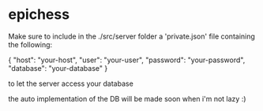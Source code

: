 # epichess

Make sure to include in the ./src/server folder a 'private.json' file containing the following:

{
    "host": "your-host",
    "user": "your-user",
    "password": "your-password",
    "database": "your-database"
}

to let the server access your database

the auto implementation of the DB will be made soon when i'm not lazy :)
